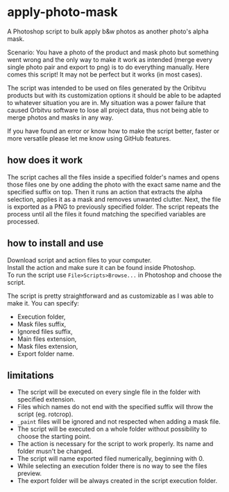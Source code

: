 # apply-photo-mask
A Photoshop script to bulk apply b&amp;w photos as another photo's alpha mask.

Scenario: You have a photo of the product and mask photo but something went wrong and the only way to make it work as intended (merge every single photo pair and export to png) is to do everything manually. Here comes this script! It may not be perfect but it works (in most cases). 

The script was intended to be used on files generated by the Oribitvu products but with its customization options it should be able to be adapted to whatever situation you are in. My situation was a power failure that caused Orbitvu software to lose all project data, thus not being able to merge photos and masks in any way.

If you have found an error or know how to make the script better, faster or more versatile please let me know using GitHub features.

## how does it work
The script caches all the files inside a specified folder's names and opens those files one by one adding the photo with the exact same name and the specified suffix on top. Then it runs an action that extracts the alpha selection, applies it as a mask and removes unwanted clutter. Next, the file is exported as a PNG to previously specified folder. The script repeats the process until all the files it found matching the specified variables are processed.

## how to install and use
Download script and action files to your computer.  
Install the action and make sure it can be found inside Photoshop.  
To run the script use `File>Scripts>Browse...` in Photoshop and choose the script.  

The script is pretty straightforward and as customizable as I was able to make it.
You can specify:
  * Execution folder,
  * Mask files suffix,
  * Ignored files suffix,
  * Main files extension,
  * Mask files extension,
  * Export folder name.
  
## limitations
* The script will be executed on every single file in the folder with specified extension.
* Files which names do not end with the specified suffix will throw the script (eg. rotcrop).
* `_paint` files will be ignored and not respected when adding a mask file.
* The script will be executed on a whole folder without possibility to choose the starting point.
* The action is necessary for the script to work properly. Its name and folder musn't be changed.
* The script will name exported filed numerically, beginning with 0.
* While selecting an execution folder there is no way to see the files preview.
* The export folder will be always created in the script execution folder.
